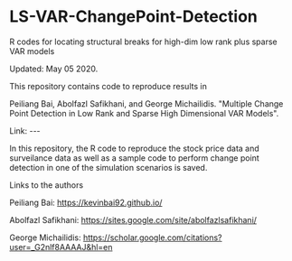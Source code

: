 # LS-VAR-ChangePoint-Detection

R codes for locating structural breaks for high-dim low rank plus sparse VAR models

Updated: May 05 2020.

This repository contains code to reproduce results in

Peiliang Bai, Abolfazl Safikhani, and George Michailidis. "Multiple Change Point Detection in Low Rank and Sparse High Dimensional VAR Models".

Link: ---

In this repository, the R code to reproduce the stock price data and surveilance data as well as a sample code
to perform change point detection in one of the simulation scenarios is saved.

Links to the authors

Peiliang Bai: https://kevinbai92.github.io/

Abolfazl Safikhani: https://sites.google.com/site/abolfazlsafikhani/

George Michailidis: https://scholar.google.com/citations?user=_G2nlf8AAAAJ&hl=en
